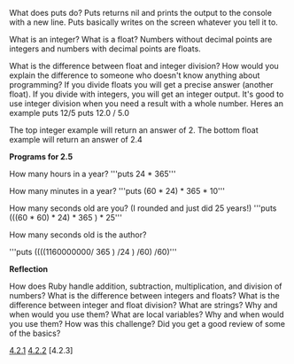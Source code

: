  What does puts do?
  Puts returns nil and prints the output to the console with a new line.
  Puts basically writes on the screen whatever you tell it to.

What is an integer? What is a float?
Numbers without decimal points are integers and numbers with decimal points are floats.

What is the difference between float and integer division? How would you explain the difference to someone who doesn't know anything about programming?
If you divide floats you will get a precise answer (another float).  If you divide with integers, you will get an integer output.  It's good to use integer division when you need a result with a whole number. Heres an example
puts 12/5
puts 12.0 / 5.0

The top integer example will return an answer of 2.
The bottom float example will return an answer of 2.4


<b>Programs for 2.5</b>


How many hours in a year?
'''puts 24 * 365'''


How many minutes in a year?
'''puts (60 * 24) * 365 * 10'''


How many seconds old are you? (I rounded and just did 25 years!)
'''puts (((60 * 60) * 24) * 365 ) * 25'''


How many seconds old is the author?


'''puts ((((1160000000/ 365 ) /24 ) /60) /60)'''


<b>Reflection</b>


How does Ruby handle addition, subtraction, multiplication, and division of numbers?
What is the difference between integers and floats?
What is the difference between integer and float division?
What are strings? Why and when would you use them?
What are local variables? Why and when would you use them?
How was this challenge? Did you get a good review of some of the basics?





[4.2.1](https://raw.githubusercontent.com/allisonpaul/phase-0/master/week-4/defining-variables.rb)
[4.2.2](https://raw.githubusercontent.com/allisonpaul/phase-0/master/week-4/simple-string.rb)
[4.2.3]
